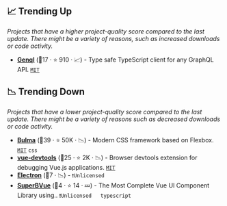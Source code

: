 ## 📈 Trending Up

_Projects that have a higher project-quality score compared to the last update. There might be a variety of reasons, such as increased downloads or code activity._

- <b><a href="https://github.com/remorses/genql">Genql</a></b> (🥉17 ·  ⭐ 910 · 📈) - Type safe TypeScript client for any GraphQL API. <code><a href="http://bit.ly/34MBwT8">MIT</a></code> <code><img src="https://img.shields.io/badge/Vue-2-green.svg" style="display:inline;" width="13" height="13"></code> <code><img src="https://img.shields.io/badge/Vue-3-green.svg" style="display:inline;" width="13" height="13"></code>

## 📉 Trending Down

_Projects that have a lower project-quality score compared to the last update. There might be a variety of reasons such as decreased downloads or code activity._

- <b><a href="https://github.com/jgthms/bulma">Bulma</a></b> (🥉39 ·  ⭐ 50K · 📉) - Modern CSS framework based on Flexbox. <code><a href="http://bit.ly/34MBwT8">MIT</a></code> <code>css</code>
- <b><a href="https://github.com/vuejs/devtools">vue-devtools</a></b> (🥇25 ·  ⭐ 2K · 📉) - Browser devtools extension for debugging Vue.js applications. <code><a href="http://bit.ly/34MBwT8">MIT</a></code>
- <b><a href="{}">Electron</a></b> (🥉7 · 📉) -  <code>❗Unlicensed</code>
- <b><a href="https://github.com/superbvue/SuperBVue">SuperBVue</a></b> (🥉4 ·  ⭐ 14 · 💤) - The Most Complete Vue UI Component Library using.. <code>❗Unlicensed</code> <code><img src="https://img.shields.io/badge/Vue-3-green.svg" style="display:inline;" width="13" height="13"></code> <code>typescript</code>


